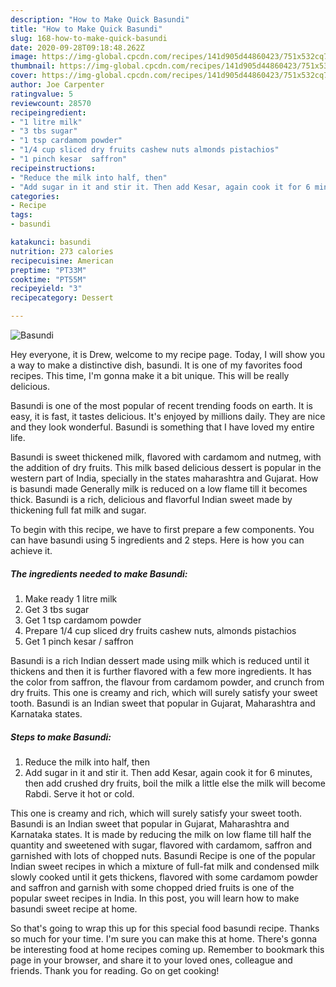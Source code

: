 ```yaml
---
description: "How to Make Quick Basundi"
title: "How to Make Quick Basundi"
slug: 168-how-to-make-quick-basundi
date: 2020-09-28T09:18:48.262Z
image: https://img-global.cpcdn.com/recipes/141d905d44860423/751x532cq70/basundi-recipe-main-photo.jpg
thumbnail: https://img-global.cpcdn.com/recipes/141d905d44860423/751x532cq70/basundi-recipe-main-photo.jpg
cover: https://img-global.cpcdn.com/recipes/141d905d44860423/751x532cq70/basundi-recipe-main-photo.jpg
author: Joe Carpenter
ratingvalue: 5
reviewcount: 28570
recipeingredient:
- "1 litre milk"
- "3 tbs sugar"
- "1 tsp cardamom powder"
- "1/4 cup sliced dry fruits cashew nuts almonds pistachios"
- "1 pinch kesar  saffron"
recipeinstructions:
- "Reduce the milk into half, then"
- "Add sugar in it and stir it. Then add Kesar, again cook it for 6 minutes, then add crushed dry fruits, boil the milk a little else the milk will become Rabdi. Serve it hot or cold."
categories:
- Recipe
tags:
- basundi

katakunci: basundi 
nutrition: 273 calories
recipecuisine: American
preptime: "PT33M"
cooktime: "PT55M"
recipeyield: "3"
recipecategory: Dessert

---
```



![Basundi](https://img-global.cpcdn.com/recipes/141d905d44860423/751x532cq70/basundi-recipe-main-photo.jpg)

Hey everyone, it is Drew, welcome to my recipe page. Today, I will show you a way to make a distinctive dish, basundi. It is one of my favorites food recipes. This time, I'm gonna make it a bit unique. This will be really delicious.

Basundi is one of the most popular of recent trending foods on earth. It is easy, it is fast, it tastes delicious. It's enjoyed by millions daily. They are nice and they look wonderful. Basundi is something that I have loved my entire life.

Basundi is sweet thickened milk, flavored with cardamom and nutmeg, with the addition of dry fruits. This milk based delicious dessert is popular in the western part of India, specially in the states maharashtra and Gujarat. How is basundi made Generally milk is reduced on a low flame till it becomes thick. Basundi is a rich, delicious and flavorful Indian sweet made by thickening full fat milk and sugar.


To begin with this recipe, we have to first prepare a few components. You can have basundi using 5 ingredients and 2 steps. Here is how you can achieve it.

<!--inarticleads1-->

##### The ingredients needed to make Basundi:

1. Make ready 1 litre milk
1. Get 3 tbs sugar
1. Get 1 tsp cardamom powder
1. Prepare 1/4 cup sliced dry fruits cashew nuts, almonds pistachios
1. Get 1 pinch kesar / saffron


Basundi is a rich Indian dessert made using milk which is reduced until it thickens and then it is further flavored with a few more ingredients. It has the color from saffron, the flavour from cardamom powder, and crunch from dry fruits. This one is creamy and rich, which will surely satisfy your sweet tooth. Basundi is an Indian sweet that popular in Gujarat, Maharashtra and Karnataka states. 

<!--inarticleads2-->

##### Steps to make Basundi:

1. Reduce the milk into half, then
1. Add sugar in it and stir it. Then add Kesar, again cook it for 6 minutes, then add crushed dry fruits, boil the milk a little else the milk will become Rabdi. Serve it hot or cold.


This one is creamy and rich, which will surely satisfy your sweet tooth. Basundi is an Indian sweet that popular in Gujarat, Maharashtra and Karnataka states. It is made by reducing the milk on low flame till half the quantity and sweetened with sugar, flavored with cardamom, saffron and garnished with lots of chopped nuts. Basundi Recipe is one of the popular Indian sweet recipes in which a mixture of full-fat milk and condensed milk slowly cooked until it gets thickens, flavored with some cardamom powder and saffron and garnish with some chopped dried fruits is one of the popular sweet recipes in India. In this post, you will learn how to make basundi sweet recipe at home. 

So that's going to wrap this up for this special food basundi recipe. Thanks so much for your time. I'm sure you can make this at home. There's gonna be interesting food at home recipes coming up. Remember to bookmark this page in your browser, and share it to your loved ones, colleague and friends. Thank you for reading. Go on get cooking!
